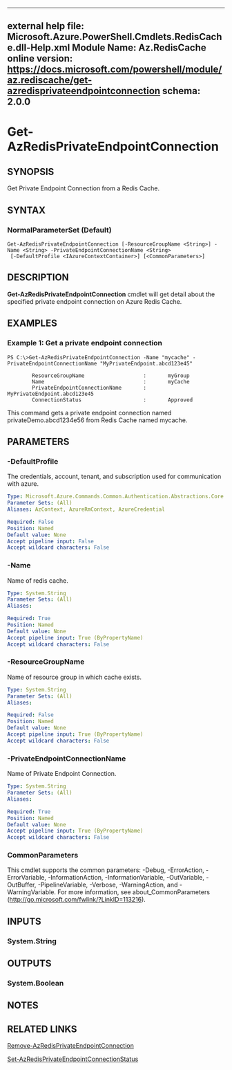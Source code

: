 ﻿
---
external help file: Microsoft.Azure.PowerShell.Cmdlets.RedisCache.dll-Help.xml
Module Name: Az.RedisCache
online version: https://docs.microsoft.com/powershell/module/az.rediscache/get-azredisprivateendpointconnection
schema: 2.0.0
---

# Get-AzRedisPrivateEndpointConnection

## SYNOPSIS
Get Private Endpoint Connection from a Redis Cache.

## SYNTAX

### NormalParameterSet (Default)
```
Get-AzRedisPrivateEndpointConnection [-ResourceGroupName <String>] -Name <String> -PrivateEndpointConnectionName <String>
 [-DefaultProfile <IAzureContextContainer>] [<CommonParameters>]
```

## DESCRIPTION
**Get-AzRedisPrivateEndpointConnection** cmdlet will get detail about the specified private endpoint connection on Azure Redis Cache.

## EXAMPLES

### Example 1: Get a private endpoint connection
```
PS C:\>Get-AzRedisPrivateEndpointConnection -Name "mycache" -PrivateEndpointConnectionName "MyPrivateEndpoint.abcd123e45"

		ResourceGroupName					:		myGroup
		Name								:		myCache
		PrivateEndpointConnectionName		:		MyPrivateEndpoint.abcd123e45	
		ConnectionStatus					:		Approved
```

This command gets a private endpoint connection named privateDemo.abcd1234e56 from Redis Cache named mycache. 

## PARAMETERS

### -DefaultProfile
The credentials, account, tenant, and subscription used for communication with azure.

```yaml
Type: Microsoft.Azure.Commands.Common.Authentication.Abstractions.Core.IAzureContextContainer
Parameter Sets: (All)
Aliases: AzContext, AzureRmContext, AzureCredential

Required: False
Position: Named
Default value: None
Accept pipeline input: False
Accept wildcard characters: False
```

### -Name
Name of redis cache.

```yaml
Type: System.String
Parameter Sets: (All)
Aliases:

Required: True
Position: Named
Default value: None
Accept pipeline input: True (ByPropertyName)
Accept wildcard characters: False
```

### -ResourceGroupName
Name of resource group in which cache exists.

```yaml
Type: System.String
Parameter Sets: (All)
Aliases:

Required: False
Position: Named
Default value: None
Accept pipeline input: True (ByPropertyName)
Accept wildcard characters: False
```

### -PrivateEndpointConnectionName
Name of Private Endpoint Connection.

```yaml
Type: System.String
Parameter Sets: (All)
Aliases:

Required: True
Position: Named
Default value: None
Accept pipeline input: True (ByPropertyName)
Accept wildcard characters: False
```



### CommonParameters
This cmdlet supports the common parameters: -Debug, -ErrorAction, -ErrorVariable, -InformationAction, -InformationVariable, -OutVariable, -OutBuffer, -PipelineVariable, -Verbose, -WarningAction, and -WarningVariable. For more information, see about_CommonParameters (http://go.microsoft.com/fwlink/?LinkID=113216).

## INPUTS

### System.String

## OUTPUTS

### System.Boolean

## NOTES

## RELATED LINKS

[Remove-AzRedisPrivateEndpointConnection](./Remove-AzRedisPrivateEndpointConnection.md)

[Set-AzRedisPrivateEndpointConnectionStatus](./Set-AzRedisPrivateEndpointConnectionStatus.md)
